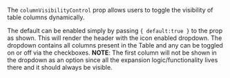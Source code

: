 The `columnVisibilityControl` prop allows users to toggle the visibility of table columns dynamically.

The default can be enabled simply by passing `{ default:true }` to the prop as shown. This will render the header with the icon enabled dropdown. The dropdown contains all columns present in the Table and any can be toggled on or off via the checkboxes. 
**NOTE**: The first column will not be shown in the dropdown as an option since all the expansion logic/functionality lives there and it should always be visible. 
